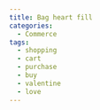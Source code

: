 ```yaml
---
title: Bag heart fill
categories:
  - Commerce
tags:
  - shopping
  - cart
  - purchase
  - buy
  - valentine
  - love
---
```

